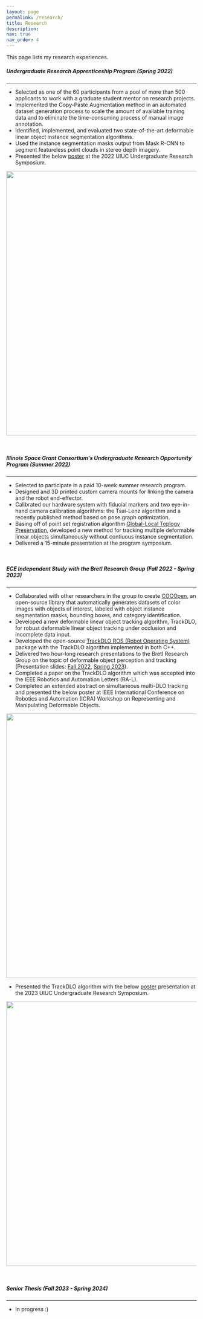 ```yaml
---
layout: page
permalink: /research/
title: Research
description: 
nav: true
nav_order: 4
---
```


This page lists my research experiences.

##### **Undergraduate Research Apprenticeship Program (Spring 2022)**
---
* Selected as one of the 60 participants from a pool of more than 500 applicants to work with a graduate student mentor on research projects.
* Implemented the Copy-Paste Augmentation method in an automated dataset generation process to scale the amount of available training data and to eliminate the time-consuming process of manual image annotation.
* Identified, implemented, and evaluated two state-of-the-art deformable linear object instance segmentation algorithms.
* Used the instance segmentation masks output from Mask R-CNN to segment featureless point clouds in stereo depth imagery.
* Presented the below [poster](https://jingyi-xiang.github.io/assets/pdf/poster_urs22.pdf) at the 2022 UIUC Undergraduate Research Symposium.

<p align="center">
    <img src="../assets/img/poster_urs22.png" width="700" />
</p>

&nbsp;

##### **Illinois Space Grant Consortium's Undergraduate Research Opportunity Program (Summer 2022)**
---
* Selected to participate in a paid 10-week summer research program.
* Designed and 3D printed custom camera mounts for linking the camera and the robot end-effector.
* Calibrated our hardware system with fiducial markers and two eye-in-hand camera calibration algorithms: the Tsai-Lenz algorithm and a recently published method based on pose graph optimization.
* Basing off of point set registration algorithm [Global-Local Toplogy Preservation](https://www.cv-foundation.org/openaccess/content_cvpr_workshops_2014/W04/papers/Ge_Non-rigid_Point_Set_2014_CVPR_paper.pdf), developed a new method for tracking multiple deformable linear objects simultaneously without contiuous instance segmentation.
* Delivered a 15-minute presentation at the program symposium.

&nbsp;

##### **ECE Independent Study with the Bretl Research Group (Fall 2022 - Spring 2023)**
---
* Collaborated with other researchers in the group to create [COCOpen](https://rmdlo.github.io/COCOpen-OpenCV/), an open-source library that automatically generates datasets of color images with objects of interest, labeled with object instance segmentation masks, bounding boxes, and category identification.
* Developed a new deformable linear object tracking algorithm, TrackDLO, for robust deformable linear object tracking under occlusion and incomplete data input.
* Developed the open-source [TrackDLO ROS (Robot Operating System)](https://github.com/RMDLO/trackdlo) package with the TrackDLO algorithm implemented in both C++.
* Delivered two hour-long research presentations to the Bretl Research Group on the topic of deformable object perception and tracking (Presentation slides: [Fall 2022](https://jingyi-xiang.github.io/assets/pdf/BRG_Fall_2022.pdf), [Spring 2023](https://jingyi-xiang.github.io/assets/pdf/BRG_Spring_2023.pdf)).
* Completed a paper on the TrackDLO algorithm which was accepted into the IEEE Robotics and Automation Letters (RA-L).
* Completed an extended abstract on simultaneous multi-DLO tracking and presented the below poster at IEEE International Conference on Robotics and Automation (ICRA) Workshop on Representing and Manipulating Deformable Objects.
<p align="center">
    <img src="../assets/img/multi_dlo_poster.png" width="700" />
</p>

* Presented the TrackDLO algorithm with the below [poster](https://jingyi-xiang.github.io/assets/pdf/poster_urs23.pdf) presentation at the 2023 UIUC Undergraduate Research Symposium.
<p align="center">
    <img src="../assets/img/poster_urs23.png" width="700" />
</p>

&nbsp;

##### **Senior Thesis (Fall 2023 - Spring 2024)**
---
* In progress :)
